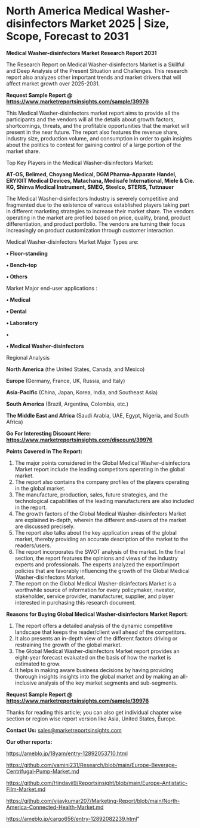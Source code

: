 # North America Medical Washer-disinfectors Market 2025 | Size, Scope, Forecast to 2031

<strong>Medical Washer-disinfectors Market Research Report 2031</strong>

The Research Report on Medical Washer-disinfectors Market is a Skillful and Deep Analysis of the Present Situation and Challenges. This research report also analyzes other important trends and market drivers that will affect market growth over 2025-2031.

<strong>Request Sample Report @ <a href=https://www.marketreportsinsights.com/sample/39976>https://www.marketreportsinsights.com/sample/39976</a></strong>

This Medical Washer-disinfectors market report aims to provide all the participants and the vendors will all the details about growth factors, shortcomings, threats, and the profitable opportunities that the market will present in the near future. The report also features the revenue share, industry size, production volume, and consumption in order to gain insights about the politics to contest for gaining control of a large portion of the market share.

Top Key Players in the Medical Washer-disinfectors Market:

<strong>AT-OS, Belimed, Choyang Medical, DGM Pharma-Apparate Handel, ERYIGIT Medical Devices, Matachana, Medisafe International, Miele & Cie. KG, Shinva Medical Instrument, SMEG, Steelco, STERIS, Tuttnauer</strong>

The Medical Washer-disinfectors Industry is severely competitive and fragmented due to the existence of various established players taking part in different marketing strategies to increase their market share. The vendors operating in the market are profiled based on price, quality, brand, product differentiation, and product portfolio. The vendors are turning their focus increasingly on product customization through customer interaction.

Medical Washer-disinfectors Market Major Types are:

<strong>•  Floor-standing

•  Bench-top

•  Others</strong>

Market Major end-user applications :

<strong>•  Medical

•  Dental

•  Laboratory

•  

•  Medical Washer-disinfectors</strong>

Regional Analysis

</u><strong><b>North America</b></strong> (the United States, Canada, and Mexico)

<strong><b>Europe </b></strong>(Germany, France, UK, Russia, and Italy)

<strong><b>Asia-Pacific</b></strong> (China, Japan, Korea, India, and Southeast Asia)

<strong><b>South America</b></strong> (Brazil, Argentina, Colombia, etc.)

<strong><b>The Middle East and Africa</b></strong> (Saudi Arabia, UAE, Egypt, Nigeria, and South Africa)

<strong>Go For Interesting Discount Here: <a href=https://www.marketreportsinsights.com/discount/39976>https://www.marketreportsinsights.com/discount/39976</a></strong>

<strong>Points Covered in The Report:</strong>
<ol>
  <li>The major points considered in the Global Medical Washer-disinfectors Market report include the leading competitors operating in the global market.</li>
  <li>The report also contains the company profiles of the players operating in the global market.</li>
  <li>The manufacture, production, sales, future strategies, and the technological capabilities of the leading manufacturers are also included in the report.</li>
  <li>The growth factors of the Global Medical Washer-disinfectors Market are explained in-depth, wherein the different end-users of the market are discussed precisely.</li>
  <li>The report also talks about the key application areas of the global market, thereby providing an accurate description of the market to the readers/users.</li>
  <li>The report incorporates the SWOT analysis of the market. In the final section, the report features the opinions and views of the industry experts and professionals. The experts analyzed the export/import policies that are favorably influencing the growth of the Global Medical Washer-disinfectors Market.</li>
  <li>The report on the Global Medical Washer-disinfectors Market is a worthwhile source of information for every policymaker, investor, stakeholder, service provider, manufacturer, supplier, and player interested in purchasing this research document.</li>
</ol>
<strong>Reasons for Buying Global Medical Washer-disinfectors Market Report:</strong>

<ol>
  <li>The report offers a detailed analysis of the dynamic competitive landscape that keeps the reader/client well ahead of the competitors.</li>
  <li>It also presents an in-depth view of the different factors driving or restraining the growth of the global market.</li>
  <li>The Global Medical Washer-disinfectors Market report provides an eight-year forecast evaluated on the basis of how the market is estimated to grow.</li>
  <li>It helps in making aware business decisions by having providing thorough insights insights into the global market and by making an all-inclusive analysis of the key market segments and sub-segments.</li>
</ol>
<strong>Request Sample Report @ <a href=https://www.marketreportsinsights.com/sample/39976>https://www.marketreportsinsights.com/sample/39976</a></strong>


Thanks for reading this article; you can also get individual chapter wise section or region wise report version like Asia, United States, Europe.

<strong>Contact Us:</strong>
sales@marketreportsinsights.com

<strong>Our other reports:</strong>

<a href=https://ameblo.jp/18yam/entry-12892053710.html>https://ameblo.jp/18yam/entry-12892053710.html</a>

<a href=https://github.com/yamini231/Research/blob/main/Europe-Beverage-Centrifugal-Pump-Market.md>https://github.com/yamini231/Research/blob/main/Europe-Beverage-Centrifugal-Pump-Market.md</a>

<a href=https://github.com/Hindavii9/Reportsinsight/blob/main/Europe-Antistatic-Film-Market.md>https://github.com/Hindavii9/Reportsinsight/blob/main/Europe-Antistatic-Film-Market.md</a>

<a href=https://github.com/vijaykumar207/Marketing-Report/blob/main/North-America-Connected-Health-Market.md>https://github.com/vijaykumar207/Marketing-Report/blob/main/North-America-Connected-Health-Market.md</a>

<a href=https://ameblo.jp/cargo656/entry-12892082239.html>https://ameblo.jp/cargo656/entry-12892082239.html</a>"
